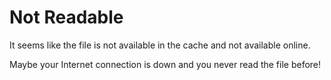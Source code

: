 # Not Readable

It seems like the file is not available in the cache and not available online.

Maybe your Internet connection is down and you never read the file before!